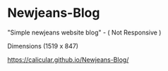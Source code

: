 # Newjeans-Blog
"Simple newjeans website blog" - ( Not Responsive )

Dimensions (1519 x 847)

https://calicular.github.io/Newjeans-Blog/
